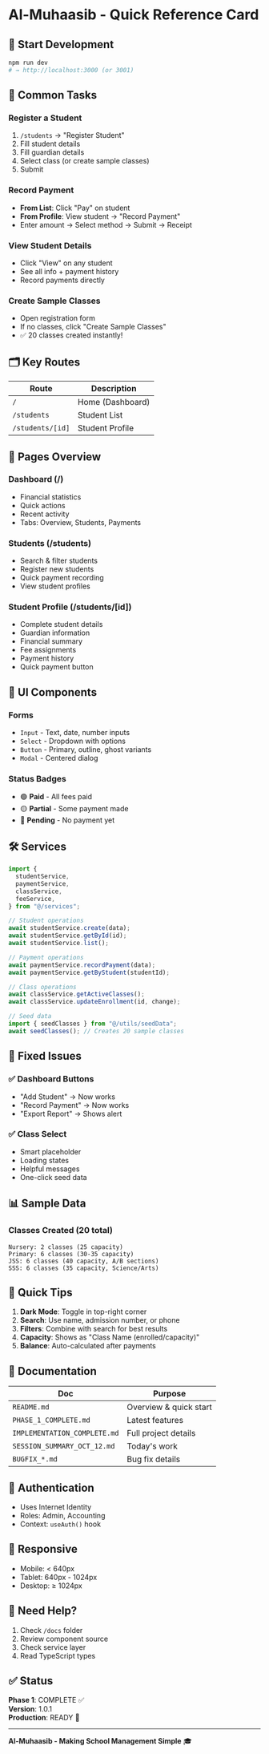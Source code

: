 # Al-Muhaasib - Quick Reference Card

## 🚀 Start Development

```bash
npm run dev
# → http://localhost:3000 (or 3001)
```

## 📝 Common Tasks

### Register a Student

1. `/students` → "Register Student"
2. Fill student details
3. Fill guardian details
4. Select class (or create sample classes)
5. Submit

### Record Payment

- **From List**: Click "Pay" on student
- **From Profile**: View student → "Record Payment"
- Enter amount → Select method → Submit → Receipt

### View Student Details

- Click "View" on any student
- See all info + payment history
- Record payments directly

### Create Sample Classes

- Open registration form
- If no classes, click "Create Sample Classes"
- ✅ 20 classes created instantly!

## 🗂️ Key Routes

| Route            | Description      |
| ---------------- | ---------------- |
| `/`              | Home (Dashboard) |
| `/students`      | Student List     |
| `/students/[id]` | Student Profile  |

## 📱 Pages Overview

### Dashboard (/)

- Financial statistics
- Quick actions
- Recent activity
- Tabs: Overview, Students, Payments

### Students (/students)

- Search & filter students
- Register new students
- Quick payment recording
- View student profiles

### Student Profile (/students/[id])

- Complete student details
- Guardian information
- Financial summary
- Fee assignments
- Payment history
- Quick payment button

## 🎨 UI Components

### Forms

- `Input` - Text, date, number inputs
- `Select` - Dropdown with options
- `Button` - Primary, outline, ghost variants
- `Modal` - Centered dialog

### Status Badges

- 🟢 **Paid** - All fees paid
- 🟡 **Partial** - Some payment made
- 🔴 **Pending** - No payment yet

## 🛠️ Services

```typescript
import {
  studentService,
  paymentService,
  classService,
  feeService,
} from "@/services";

// Student operations
await studentService.create(data);
await studentService.getById(id);
await studentService.list();

// Payment operations
await paymentService.recordPayment(data);
await paymentService.getByStudent(studentId);

// Class operations
await classService.getActiveClasses();
await classService.updateEnrollment(id, change);

// Seed data
import { seedClasses } from "@/utils/seedData";
await seedClasses(); // Creates 20 sample classes
```

## 🐛 Fixed Issues

### ✅ Dashboard Buttons

- "Add Student" → Now works
- "Record Payment" → Now works
- "Export Report" → Shows alert

### ✅ Class Select

- Smart placeholder
- Loading states
- Helpful messages
- One-click seed data

## 📊 Sample Data

### Classes Created (20 total)

```
Nursery: 2 classes (25 capacity)
Primary: 6 classes (30-35 capacity)
JSS: 6 classes (40 capacity, A/B sections)
SSS: 6 classes (35 capacity, Science/Arts)
```

## 🎯 Quick Tips

1. **Dark Mode**: Toggle in top-right corner
2. **Search**: Use name, admission number, or phone
3. **Filters**: Combine with search for best results
4. **Capacity**: Shows as "Class Name (enrolled/capacity)"
5. **Balance**: Auto-calculated after payments

## 📖 Documentation

| Doc                          | Purpose                |
| ---------------------------- | ---------------------- |
| `README.md`                  | Overview & quick start |
| `PHASE_1_COMPLETE.md`        | Latest features        |
| `IMPLEMENTATION_COMPLETE.md` | Full project details   |
| `SESSION_SUMMARY_OCT_12.md`  | Today's work           |
| `BUGFIX_*.md`                | Bug fix details        |

## 🔐 Authentication

- Uses Internet Identity
- Roles: Admin, Accounting
- Context: `useAuth()` hook

## 📱 Responsive

- Mobile: < 640px
- Tablet: 640px - 1024px
- Desktop: ≥ 1024px

## 🚨 Need Help?

1. Check `/docs` folder
2. Review component source
3. Check service layer
4. Read TypeScript types

## ✅ Status

**Phase 1**: COMPLETE ✅  
**Version**: 1.0.1  
**Production**: READY 🚀

---

**Al-Muhaasib - Making School Management Simple** 🎓
